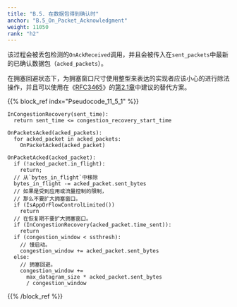 ```yaml
---
title: "B.5. 在数据包得到确认时"
anchor: "B.5_On_Packet_Acknowledgment"
weight: 11050
rank: "h2"
---
```


该过程会被丢包检测的`OnAckReceived`调用，并且会被传入在`sent_packets`中最新的已确认数据包（`acked_packets`）。

在拥塞回避状态下，为拥塞窗口尺寸使用整型来表达的实现者应该小心的进行除法操作，并且可以使用在《[RFC3465](https://www.rfc-editor.org/info/rfc3465)》的[第2.1章](https://www.rfc-editor.org/rfc/rfc3465.html#section-2.1)中建议的替代方案。

{{% block_ref
indx="Pseudocode_11_5_1" %}}

```
InCongestionRecovery(sent_time):
  return sent_time <= congestion_recovery_start_time

OnPacketsAcked(acked_packets):
  for acked_packet in acked_packets:
    OnPacketAcked(acked_packet)

OnPacketAcked(acked_packet):
  if (!acked_packet.in_flight):
    return;
  // 从`bytes_in_flight`中移除
  bytes_in_flight -= acked_packet.sent_bytes
  // 如果是受到应用或流量控制的限制，
  // 那么不要扩大拥塞窗口。
  if (IsAppOrFlowControlLimited())
    return
  // 在恢复期不要扩大拥塞窗口。
  if (InCongestionRecovery(acked_packet.time_sent)):
    return
  if (congestion_window < ssthresh):
    // 慢启动。
    congestion_window += acked_packet.sent_bytes
  else:
    // 拥塞回避。
    congestion_window +=
      max_datagram_size * acked_packet.sent_bytes
      / congestion_window
```

{{% /block_ref %}}

